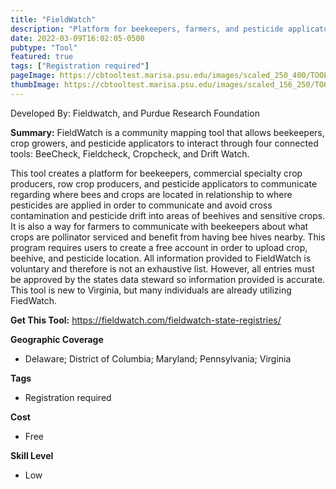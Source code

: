```yaml
---
title: "FieldWatch"
description: "Platform for beekeepers, farmers, and pesticide applicators to communicate and share information"
date: 2022-03-09T16:02:05-0500
pubtype: "Tool"
featured: true
tags: ["Registration required"]
pageImage: https://cbtooltest.marisa.psu.edu/images/scaled_250_400/TOOLID_24.0_ScreenCapture-1.png
thumbImage: https://cbtooltest.marisa.psu.edu/images/scaled_156_250/TOOLID_24.0_ScreenCapture-1.png
---
```

Developed By: Fieldwatch, and Purdue Research Foundation

**Summary:** FieldWatch is a community mapping tool that allows beekeepers, crop growers, and pesticide applicators to interact through four connected tools: BeeCheck, Fieldcheck, Cropcheck, and Drift Watch.  

This tool creates a platform for beekeepers, commercial specialty crop producers, row crop producers, and pesticide applicators to communicate regarding where bees and crops are located in relationship to where pesticides are applied in order to communicate and avoid cross contamination and pesticide drift into areas of beehives and sensitive crops. It is also a way for farmers to communicate with beekeepers about what crops are pollinator serviced and benefit from having bee hives nearby. This program requires users to create a free account in order to upload crop, beehive, and pesticide location. All information provided to FieldWatch is voluntary and therefore is not an exhaustive list. However, all entries must be approved by the states data steward so information provided is accurate. This tool is new to Virginia, but many individuals are already utilizing FiedWatch. 

__**Get This Tool:**__ https://fieldwatch.com/fieldwatch-state-registries/

__**Geographic Coverage**__
- Delaware; District of Columbia; Maryland; Pennsylvania; Virginia

__**Tags**__
-  Registration required

__**Cost**__
- Free

__**Skill Level**__
- Low
